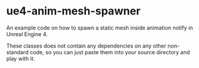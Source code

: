 
# ue4-anim-mesh-spawner

An example code on how to spawn a static mesh inside animation notify in Unreal Engine 4.

These classes does not contain any dependencies on any other non-standard code, so you can just paste them into your source directory and play with it.